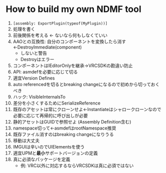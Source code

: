 # How to build my own NDMF tool

1. `[assembly: ExportPlugin(typeof(MyPlugin))]`
2. 処理を書く
3. 前後関係を考える ← ないなら何もしなくていい
5. AAOとの互換性: 自分のコンポーネントを変換したら消す←DestroyImmediate(component)
     * しないと警告
     * Destroyはエラー
6. コンポーネントはIEditorOnlyを継承→VRCSDKの勘違い防止
7. API: asmdefを必要に応じて切る
8. 適宜Version Defines
9. auto referencedを切るとbreaking changeになるので初めから切っておくべき
10. ハック: VisibleInternalsTo
11. 差分を小さくするためにSerializeReference
12. 既存のアセットは常にクローンせよ←Instantiateはシャロークローンなので必要に応じて再帰的に呼び出しが必要
13. 静的アセットはGUIDで参照せよ (Assembly Definition含む)
14. namespace切って←asmdefはrootNamespace推奨
15. 既存ファイル消すのはbreaking changeになりうる
16. 移動は大丈夫
17. IMGUIは辛いのでUIElementsを使う
18. 適宜UPMと**最小**サポートバージョンの定義
19. 真に必須なパッケージを定義
    * 例: VRC以外に対応するならVRCSDKは真に必須ではない

